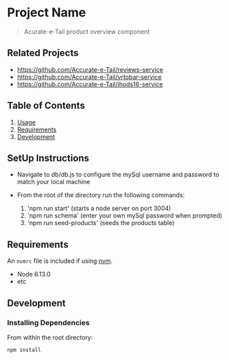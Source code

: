 # Project Name

> Acurate-e-Tail product overview component

## Related Projects

  - https://github.com/Accurate-e-Tail/reviews-service
  - https://github.com/Accurate-e-Tail/vrtobar-service
  - https://github.com/Accurate-e-Tail/jhods16-service

## Table of Contents

1. [Usage](#Usage)
1. [Requirements](#requirements)
1. [Development](#development)

## SetUp Instructions

- Navigate to db/db.js to configure the mySql username and password to match your local machine
- From the root of the directory run the following commands:

  1. 'npm run start' (starts a node server on port 3004)
  2. 'npm run schema' (enter your own mySql password when prompted)
  3. 'npm run seed-products' (seeds the products table)

## Requirements

An `nvmrc` file is included if using [nvm](https://github.com/creationix/nvm).

- Node 6.13.0
- etc

## Development

### Installing Dependencies

From within the root directory:

```sh
npm install
```

